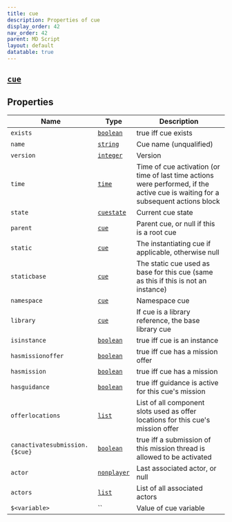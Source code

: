 ```yaml
---
title: cue
description: Properties of cue
display_order: 42
nav_order: 42
parent: MD Script
layout: default
datatable: true
---
```


##  [`cue`](./cue.html) 


## Properties

| Name | Type | Description |
|------|------|-------------|
| `exists` | [`boolean`](./boolean.html) | true iff cue exists |
| `name` | [`string`](./string.html) | Cue name (unqualified) |
| `version` | [`integer`](./integer.html) | Version |
| `time` | [`time`](./time.html) | Time of cue activation (or time of last time actions were performed, if the active cue is waiting for a subsequent actions block |
| `state` | [`cuestate`](./cuestate.html) | Current cue state |
| `parent` | [`cue`](./cue.html) | Parent cue, or null if this is a root cue |
| `static` | [`cue`](./cue.html) | The instantiating cue if applicable, otherwise null |
| `staticbase` | [`cue`](./cue.html) | The static cue used as base for this cue (same as this if this is not an instance) |
| `namespace` | [`cue`](./cue.html) | Namespace cue |
| `library` | [`cue`](./cue.html) | If cue is a library reference, the base library cue |
| `isinstance` | [`boolean`](./boolean.html) | true iff cue is an instance |
| `hasmissionoffer` | [`boolean`](./boolean.html) | true iff cue has a mission offer |
| `hasmission` | [`boolean`](./boolean.html) | true iff cue has a mission |
| `hasguidance` | [`boolean`](./boolean.html) | true iff guidance is active for this cue's mission |
| `offerlocations` | [`list`](./list.html) | List of all component slots used as offer locations for this cue's mission offer |
| `canactivatesubmission.{$cue}` | [`boolean`](./boolean.html) | true iff a submission of this mission thread is allowed to be activated |
| `actor` | [`nonplayer`](./nonplayer.html) | Last associated actor, or null |
| `actors` | [`list`](./list.html) | List of all associated actors |
| `$<variable>` | `` | Value of cue variable |




